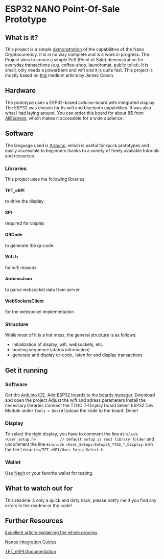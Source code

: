 # ESP32 NANO Point-Of-Sale Prototype

## What is it?
This project is a simple [demonstration](https://twitter.com/nanosaurus_flex/status/1368875990106177536) of the capabilities of the Nano Cryptocurrency.
It is in no way complete and is a work in progress. The Project aims to create a simple PoS (Point of Sale) demonstration for everyday transactions (e.g. coffee-shop, laundromat, public toilet). It is small, only needs a powerbank and wifi and it is quite fast. This project is mostly based on [this](https://medium.com/the-nano-center/nano-esp8266-trigger-build-guide-f17f7a6517b2) medium article by James Coxon.

## Hardware
The prototype uses a ESP32-based arduino-board with integrated display. The ESP32 was chosen for its wifi and bluetooth capabilities. It was also what i had laying around.
You can order this board for about 8$ from [AliExpress](https://de.aliexpress.com/item/33048962331.html?spm=a2g0o.productlist.0.0.73857da9FYA0gE&algo_pvid=6c7d094b-4b3c-466a-af10-f220698d6140&algo_expid=6c7d094b-4b3c-466a-af10-f220698d6140-0&btsid=0bb0622916152333620317459e5499&ws_ab_test=searchweb0_0,searchweb201602_,searchweb201603_), which makes it accessible for a wide audience.

## Software
The language used is [Arduino](www.arduino.cc), which is useful for quick prototypes and easily accessible to beginners thanks to a variety of freely available tutorials and resources.

### Libraries
This project uses the following libraries:
#### TFT_eSPI
to drive the display
#### SPI
required for display
#### QRCode
to generate the qr-code
#### Wifi.h
for wifi reasons
#### ArduinoJson
to parse websocket data from server
#### WebSocketsClient
for the websocket implementation

### Structure
While most of it is a hot mess, the general structure is as follows:
-  initialization of display, wifi, websockets, etc.
-  booting sequence (status information)
- generate and display qr-code, listen for and display transactions

## Get it running
### Software
Get the [Arduino IDE](https://www.arduino.cc/en/software).
Add ESP32 boards to the [boards manager](https://randomnerdtutorials.com/installing-the-esp32-board-in-arduino-ide-windows-instructions/).
Download and open the project
Adjust the wifi and adress parameters
Install the necessary libraries
Connect the TTGO T-Display board
Select ESP32 Dev Module under `Tools > Board`
Upload the code to the board.
Done!

### Display
To select the right display, you have to comment the line `#include <User_Setup.h>           // Default setup is root library folder` and uncomment the line `#include <User_Setups/Setup25_TTGO_T_Display.h>`in the file `libraries/TFT_eSPI/User_Setup_Select.h`
### Wallet
Use [Nault](www.nault.cc) or your favorite wallet for testing.

## What to watch out for
This readme is only a quick and dirty hack, please notify me if you find any errors in the readme or the code!

## Further Resources
[Excellent article explaining the whole process](https://medium.com/the-nano-center/nano-esp8266-trigger-build-guide-f17f7a6517b2) 

[Nanos Integration Guides](https://docs.nano.org/integration-guides/the-basics/)

[TFT_eSPI Documentation](https://github.com/Bodmer/TFT_eSPI)

